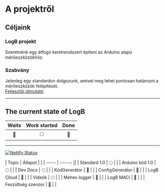 # A projektről

## Céljaink

### LogB projekt

Szeretnénk egy átfogó keretrendszert építeni az Arduino alapú mérőeszközökhöz.

### Szabvány

Jelenleg egy standardon dolgozunk, amivel meg lehet pontosan határozni a mérőeszközök felépítését.\
[Fejlesztői útmutató](/guide.md)

---

## The current state of LogB

|    Waits     | Work started |       Done       |
| :----------: | :----------: | :--------------: |
| :red_circle: | :full_moon:  | :deciduous_tree: |

---

[![Netlify Status](https://api.netlify.com/api/v1/badges/44c85e3a-d9e6-4de0-87f5-bdd676049de0/deploy-status)](https://app.netlify.com/sites/vibrant-pike-4dd77d/deploys)

| Topic | Állapot |  |
| ----- | :-----: ||
| Standard 1.0                                |   :full_moon:    | |
| Arduino kód 1.0                             |   :full_moon:    | |
| Dev Docs                                    |   :full_moon:    | |
| KódGenerátor                                |   :red_circle:   | |
| ConfigGenerátor                             |   :red_circle:   | |
| LogB Cloud <Badge text="Beta" type="warn"/> | :deciduous_tree: | |
| Videók                                      |   :full_moon:    | |
| Méhes logger                                |   :red_circle:   | |
| LogB MACI                                   |   :red_circle:   | |
| Feszültség szenzor                          |   :red_circle:   | |